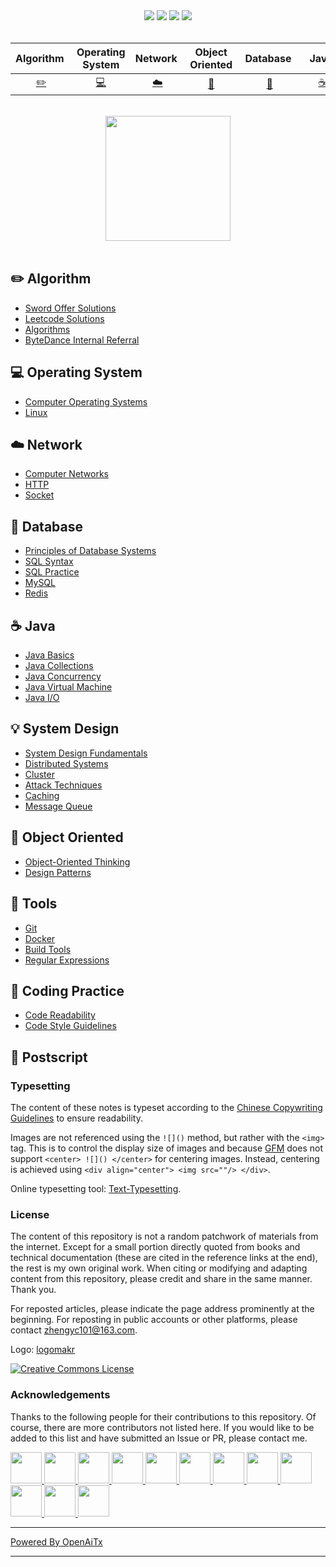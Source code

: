 <div align="center">
    <a href="https://www.cyc2018.xyz"> <img src="https://badgen.net/badge/CyC/Online%20Reading?icon=sourcegraph&color=4ab8a1"></a>
    <a href="https://gitstar-ranking.com/repositories"> <img src="https://badgen.net/badge/Rank/13?icon=github&color=4ab8a1"></a>
    <a href="https://github.com/CyC2018/CS-Notes"> <img src="https://badgen.net/github/stars/CyC2018/CS-Notes?icon=github&color=4ab8a1"></a>
    <a href="https://github.com/CyC2018/CS-Notes"> <img src="https://badgen.net/github/forks/CyC2018/CS-Notes?icon=github&color=4ab8a1"></a>
    <!-- <a href="assets/download.md"> <img src="https://badgen.net/badge/OvO/Offline%20Download?icon=telegram&color=4ab8a1"></a> -->
    <!-- <a href="assets/download.md"> <img src="https://badgen.net/badge/%e5%85%ac%e4%bc%97%e5%8f%b7/CyC2018?icon=rss&color=4ab8a1"></a> -->
</div>
<br>

| Algorithm&nbsp; | Operating System | Network&nbsp;|Object Oriented| &nbsp;Database&nbsp;&nbsp;|&nbsp;Java&nbsp;&nbsp;|System Design| &nbsp;&nbsp;Tools&nbsp;&nbsp; |Coding Practice| &nbsp;&nbsp;Postscript&nbsp;&nbsp; |
| :---: | :----: | :---: | :----: | :----: | :----: | :----: | :----: | :----: | :----: |
| [:pencil2:](#pencil2-algorithm) | [:computer:](#computer-operating-system) | [:cloud:](#cloud-network) | [:art:](#art-object-oriented) | [:floppy_disk:](#floppy_disk-database) |[:coffee:](#coffee-java)| [:bulb:](#bulb-system-design) |[:wrench:](#wrench-tools)| [:watermelon:](#watermelon-coding-practice) |[:memo:](#memo-postscript)|

<br>

<div align="center">
    <img src="https://cs-notes-1256109796.cos.ap-guangzhou.myqcloud.com/githubio/LogoMakr_0zpEzN.png" width="200px">
</div>

<br>

## :pencil2: Algorithm

- [Sword Offer Solutions](https://github.com/CyC2018/CS-Notes/blob/master/notes/剑指%20Offer%20题解%20-%20目录.md)
- [Leetcode Solutions](https://github.com/CyC2018/CS-Notes/blob/master/notes/Leetcode%20题解%20-%20目录.md)
- [Algorithms](https://github.com/CyC2018/CS-Notes/blob/master/notes/算法%20-%20目录.md)
- [ByteDance Internal Referral](assets/内推.md)

## :computer: Operating System

- [Computer Operating Systems](https://github.com/CyC2018/CS-Notes/blob/master/notes/计算机操作系统%20-%20目录.md)
- [Linux](https://github.com/CyC2018/CS-Notes/blob/master/notes/Linux.md)

## :cloud: Network 

- [Computer Networks](https://github.com/CyC2018/CS-Notes/blob/master/notes/计算机网络%20-%20目录.md)
- [HTTP](https://github.com/CyC2018/CS-Notes/blob/master/notes/HTTP.md)
- [Socket](https://github.com/CyC2018/CS-Notes/blob/master/notes/Socket.md)

## :floppy_disk: Database

- [Principles of Database Systems](https://github.com/CyC2018/CS-Notes/blob/master/notes/数据库系统原理.md)
- [SQL Syntax](https://github.com/CyC2018/CS-Notes/blob/master/notes/SQL%20语法.md)
- [SQL Practice](https://github.com/CyC2018/CS-Notes/blob/master/notes/SQL%20练习.md)
- [MySQL](https://github.com/CyC2018/CS-Notes/blob/master/notes/MySQL.md)
- [Redis](https://github.com/CyC2018/CS-Notes/blob/master/notes/Redis.md)

## :coffee: Java

- [Java Basics](https://github.com/CyC2018/CS-Notes/blob/master/notes/Java%20基础.md)
- [Java Collections](https://github.com/CyC2018/CS-Notes/blob/master/notes/Java%20容器.md)
- [Java Concurrency](https://github.com/CyC2018/CS-Notes/blob/master/notes/Java%20并发.md)
- [Java Virtual Machine](https://github.com/CyC2018/CS-Notes/blob/master/notes/Java%20虚拟机.md)
- [Java I/O](https://github.com/CyC2018/CS-Notes/blob/master/notes/Java%20IO.md)

## :bulb: System Design 

- [System Design Fundamentals](https://github.com/CyC2018/CS-Notes/blob/master/notes/系统设计基础.md)
- [Distributed Systems](https://github.com/CyC2018/CS-Notes/blob/master/notes/分布式.md)
- [Cluster](https://github.com/CyC2018/CS-Notes/blob/master/notes/集群.md)
- [Attack Techniques](https://github.com/CyC2018/CS-Notes/blob/master/notes/攻击技术.md)
- [Caching](https://github.com/CyC2018/CS-Notes/blob/master/notes/缓存.md)
- [Message Queue](https://github.com/CyC2018/CS-Notes/blob/master/notes/消息队列.md)

## :art: Object Oriented

- [Object-Oriented Thinking](https://github.com/CyC2018/CS-Notes/blob/master/notes/面向对象思想.md)
- [Design Patterns](https://github.com/CyC2018/CS-Notes/blob/master/notes/设计模式%20-%20目录.md)

## :wrench: Tools 

- [Git](https://github.com/CyC2018/CS-Notes/blob/master/notes/Git.md)
- [Docker](https://github.com/CyC2018/CS-Notes/blob/master/notes/Docker.md)
- [Build Tools](https://github.com/CyC2018/CS-Notes/blob/master/notes/构建工具.md)
- [Regular Expressions](https://github.com/CyC2018/CS-Notes/blob/master/notes/正则表达式.md)

## :watermelon: Coding Practice 

- [Code Readability](https://github.com/CyC2018/CS-Notes/blob/master/notes/代码可读性.md)
- [Code Style Guidelines](https://github.com/CyC2018/CS-Notes/blob/master/notes/代码风格规范.md)

## :memo: Postscript

### Typesetting

The content of these notes is typeset according to the [Chinese Copywriting Guidelines](https://github.com/sparanoid/chinese-copywriting-guidelines/blob/master/README.zh-CN.md) to ensure readability.

Images are not referenced using the `![]()` method, but rather with the `<img>` tag. This is to control the display size of images and because [GFM](https://github.github.com/gfm/) does not support `<center> ![]() </center>` for centering images. Instead, centering is achieved using `<div align="center"> <img src=""/> </div>`.

Online typesetting tool: [Text-Typesetting](https://github.com/CyC2018/Text-Typesetting).

### License

The content of this repository is not a random patchwork of materials from the internet. Except for a small portion directly quoted from books and technical documentation (these are cited in the reference links at the end), the rest is my own original work. When citing or modifying and adapting content from this repository, please credit and share in the same manner. Thank you.

For reposted articles, please indicate the page address prominently at the beginning. For reposting in public accounts or other platforms, please contact zhengyc101@163.com.

Logo: [logomakr](https://logomakr.com/)

<a rel="license" href="http://creativecommons.org/licenses/by-nc-sa/4.0/"><img alt="Creative Commons License" style="border-width:0" src="https://i.creativecommons.org/l/by-nc-sa/4.0/88x31.png" /></a>

### Acknowledgements

Thanks to the following people for their contributions to this repository. Of course, there are more contributors not listed here. If you would like to be added to this list and have submitted an Issue or PR, please contact me.

<a href="https://github.com/linw7">
    <img src="https://avatars3.githubusercontent.com/u/21679154?s=400&v=4" width="50px">
</a> 
<a href="https://github.com/g10guang">
    <img src="https://avatars1.githubusercontent.com/u/18458140?s=400&v=4" width="50px">
</a>
<a href="https://github.com/Sctwang">
    <img src="https://avatars3.githubusercontent.com/u/33345444?s=400&v=4" width="50px">
</a> 
<a href="https://github.com/ResolveWang">
    <img src="https://avatars1.githubusercontent.com/u/8018776?s=400&v=4" width="50px">
</a>
<a href="https://github.com/crossoverJie">
    <img src="https://avatars1.githubusercontent.com/u/15684156?s=400&v=4" width="50px">
</a> 
<a href="https://github.com/jy03078584">
    <img src="https://avatars2.githubusercontent.com/u/7719370?s=400&v=4" width="50px">
</a>
<a href="https://github.com/kwongtailau">
    <img src="https://avatars0.githubusercontent.com/u/22954582?s=400&v=4" width="50px">
</a>
<a href="https://github.com/xiangflight">
    <img src="https://avatars2.githubusercontent.com/u/10072416?s=400&v=4" width="50px">
</a>
<a href="https://github.com/mafulong">
    <img src="https://avatars1.githubusercontent.com/u/24795000?s=400&v=4" width="50px">
</a>
<a href="https://github.com/yanglbme">
    <img src="https://avatars1.githubusercontent.com/u/21008209?s=400&v=4" width="50px">
</a>
<a href="https://github.com/OOCZC">
    <img src="https://avatars1.githubusercontent.com/u/11623828?s=400&v=4" width="50px">
</a>
<a href="https://github.com/5renyuebing">
    <img src="https://avatars1.githubusercontent.com/u/32872430?s=400&v=4" width="50px">
</a>

---

[Powered By OpenAiTx](https://github.com/OpenAiTx/OpenAiTx)

---